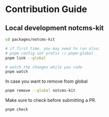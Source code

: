 # Contribution Guide

## Local development notcms-kit

```bash
cd packages/notcms-kit

# if first time, you may need to run also:
# pnpm config set prefix ~/.pnpm-global
pnpm link --global

# watch the changes while you code
pnpm watch
```

In case you want to remove from global

```sh
pnpm remove --global notcms-kit
```

Make sure to check before submitting a PR.

```sh
pnpm check
```
